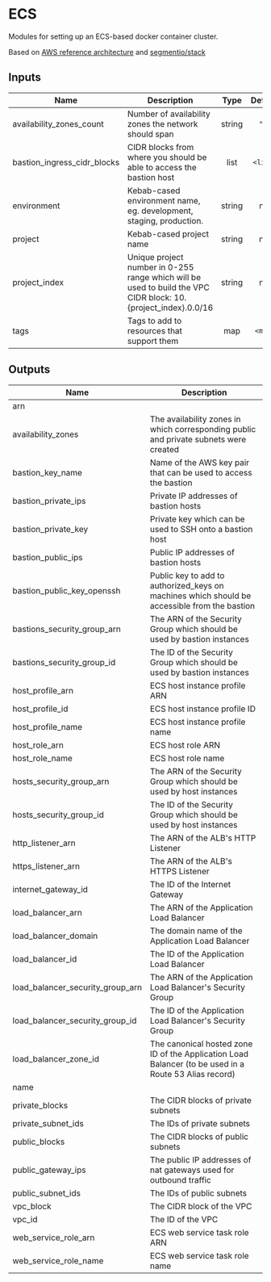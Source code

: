 # ECS

Modules for setting up an ECS-based docker container cluster.

Based on [AWS reference architecture](https://github.com/aws-samples/ecs-refarch-cloudformation) and [segmentio/stack](https://github.com/segmentio/stack)

## Inputs

| Name                           | Description                                                                                                    |  Type  | Default  | Required |
| ------------------------------ | -------------------------------------------------------------------------------------------------------------- | :----: | :------: | :------: |
| availability\_zones\_count     | Number of availability zones the network should span                                                           | string |  `"2"`   |    no    |
| bastion\_ingress\_cidr\_blocks | CIDR blocks from where you should be able to access the bastion host                                           |  list  | `<list>` |    no    |
| environment                    | Kebab-cased environment name, eg. development, staging, production.                                            | string |   n/a    |   yes    |
| project                        | Kebab-cased project name                                                                                       | string |   n/a    |   yes    |
| project\_index                 | Unique project number in 0-255 range which will be used to build the VPC CIDR block: 10.{project_index}.0.0/16 | string |   n/a    |   yes    |
| tags                           | Tags to add to resources that support them                                                                     |  map   | `<map>`  |    no    |

## Outputs

| Name                                 | Description                                                                                           |
| ------------------------------------ | ----------------------------------------------------------------------------------------------------- |
| arn                                  |                                                                                                       |
| availability\_zones                  | The availability zones in which corresponding public and private subnets were created                 |
| bastion\_key\_name                   | Name of the AWS key pair that can be used to access the bastion                                       |
| bastion\_private\_ips                | Private IP addresses of bastion hosts                                                                 |
| bastion\_private\_key                | Private key which can be used to SSH onto a bastion host                                              |
| bastion\_public\_ips                 | Public IP addresses of bastion hosts                                                                  |
| bastion\_public\_key\_openssh        | Public key to add to authorized_keys on machines which should be accessible from the bastion          |
| bastions\_security\_group\_arn       | The ARN of the Security Group which should be used by bastion instances                               |
| bastions\_security\_group\_id        | The ID of the Security Group which should be used by bastion instances                                |
| host\_profile\_arn                   | ECS host instance profile ARN                                                                         |
| host\_profile\_id                    | ECS host instance profile ID                                                                          |
| host\_profile\_name                  | ECS host instance profile name                                                                        |
| host\_role\_arn                      | ECS host role ARN                                                                                     |
| host\_role\_name                     | ECS host role name                                                                                    |
| hosts\_security\_group\_arn          | The ARN of the Security Group which should be used by host instances                                  |
| hosts\_security\_group\_id           | The ID of the Security Group which should be used by host instances                                   |
| http\_listener\_arn                  | The ARN of the ALB's HTTP Listener                                                                    |
| https\_listener\_arn                 | The ARN of the ALB's HTTPS Listener                                                                   |
| internet\_gateway\_id                | The ID of the Internet Gateway                                                                        |
| load\_balancer\_arn                  | The ARN of the Application Load Balancer                                                              |
| load\_balancer\_domain               | The domain name of the Application Load Balancer                                                      |
| load\_balancer\_id                   | The ID of the Application Load Balancer                                                               |
| load\_balancer\_security\_group\_arn | The ARN of the Application Load Balancer's Security Group                                             |
| load\_balancer\_security\_group\_id  | The ID of the Application Load Balancer's Security Group                                              |
| load\_balancer\_zone\_id             | The canonical hosted zone ID of the Application Load Balancer (to be used in a Route 53 Alias record) |
| name                                 |                                                                                                       |
| private\_blocks                      | The CIDR blocks of private subnets                                                                    |
| private\_subnet\_ids                 | The IDs of private subnets                                                                            |
| public\_blocks                       | The CIDR blocks of public subnets                                                                     |
| public\_gateway\_ips                 | The public IP addresses of nat gateways used for outbound traffic                                     |
| public\_subnet\_ids                  | The IDs of public subnets                                                                             |
| vpc\_block                           | The CIDR block of the VPC                                                                             |
| vpc\_id                              | The ID of the VPC                                                                                     |
| web\_service\_role\_arn              | ECS web service task role ARN                                                                         |
| web\_service\_role\_name             | ECS web service task role name                                                                        |

